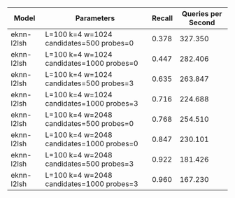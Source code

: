 |Model|Parameters|Recall|Queries per Second|
|---|---|---|---|
|eknn-l2lsh|L=100 k=4 w=1024 candidates=500 probes=0|0.378|327.350|
|eknn-l2lsh|L=100 k=4 w=1024 candidates=1000 probes=0|0.447|282.406|
|eknn-l2lsh|L=100 k=4 w=1024 candidates=500 probes=3|0.635|263.847|
|eknn-l2lsh|L=100 k=4 w=1024 candidates=1000 probes=3|0.716|224.688|
|eknn-l2lsh|L=100 k=4 w=2048 candidates=500 probes=0|0.768|254.510|
|eknn-l2lsh|L=100 k=4 w=2048 candidates=1000 probes=0|0.847|230.101|
|eknn-l2lsh|L=100 k=4 w=2048 candidates=500 probes=3|0.922|181.426|
|eknn-l2lsh|L=100 k=4 w=2048 candidates=1000 probes=3|0.960|167.230|
